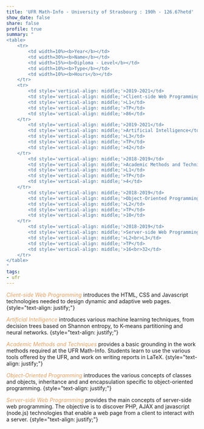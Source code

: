 ```yaml
---
title: 'UFR Math-Info - University of Strasbourg : 190h - 126.67hetd'
show_date: false
share: false
profile: true
summary: "
<table>
    <tr>
        <td width=10%><b>Year</b></td>
        <td width=30%><b>Name</b></td>
        <td width=15%><b>Diploma - Level</b></td>
        <td width=10%><b>Type</b></td>
        <td width=10%><b>Hours</b></td>
    </tr>
    <tr>
        <td style='vertical-align: middle;'>2019-2021</td>
        <td style='vertical-align: middle;'>Client-side Web Programming</td>
        <td style='vertical-align: middle;'>L1</td>
        <td style='vertical-align: middle;'>TP</td>
        <td style='vertical-align: middle;'>86</td>
    </tr>
        <td style='vertical-align: middle;'>2019-2021</td>
        <td style='vertical-align: middle;'>Artificial Intelligence</td>
        <td style='vertical-align: middle;'>L3</td>
        <td style='vertical-align: middle;'>TP</td>
        <td style='vertical-align: middle;'>42</td>
    </tr>
        <td style='vertical-align: middle;'>2018-2019</td>
        <td style='vertical-align: middle;'>Academic Methods and Techniques</td>
        <td style='vertical-align: middle;'>L1</td>
        <td style='vertical-align: middle;'>TP</td>
        <td style='vertical-align: middle;'>4</td>
    </tr>
        <td style='vertical-align: middle;'>2018-2019</td>
        <td style='vertical-align: middle;'>Object-Oriented Programming</td>
        <td style='vertical-align: middle;'>L2</td>
        <td style='vertical-align: middle;'>TP</td>
        <td style='vertical-align: middle;'>10</td>
    </tr>
        <td style='vertical-align: middle;'>2018-2019</td>
        <td style='vertical-align: middle;'>Server-side Web Programming</td>
        <td style='vertical-align: middle;'>L2<br>L3</td>
        <td style='vertical-align: middle;'>TP</td>
        <td style='vertical-align: middle;'>16<br>32</td>
    </tr>
</table>
"
tags:
- ufr
---
```


<span style="color:#e29f61">_Client-side Web Programming_</span> introduces the HTML, CSS and Javascript technologies needed to design dynamic and adaptive web pages.
{style="text-align: justify;"}

<span style="color:#e29f61">_Artificial Intelligence_</span> introduces various machine learning techniques, from decision trees based on Shannon entropy, to K-means partitioning and neural networks.
{style="text-align: justify;"}

<span style="color:#e29f61">_Academic Methods and Techniques_</span> provides a basic grounding in the work methods required at the UFR Math-Info. Students learn to use the various tools offered by the UFR, and work on writing reports in LaTeX.
{style="text-align: justify;"}

<span style="color:#e29f61">_Object-Oriented Programming_</span> introduces the various concepts of classes and objects, inheritance and and encapsulation specific to object-oriented programming.
{style="text-align: justify;"}

<span style="color:#e29f61">_Server-side Web Programming_</span> provides the main concepts of server-side web programming. The objective is to discover PHP, AJAX and javascript (node.js) technologies that enable a web page from a client to interact with a server.
{style="text-align: justify;"}